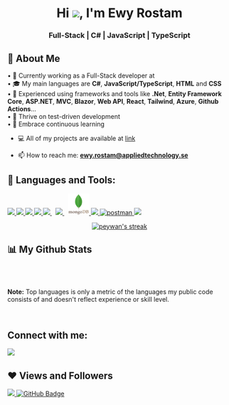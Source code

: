 
<h1 align="center">Hi <img src="https://raw.githubusercontent.com/MartinHeinz/MartinHeinz/master/wave.gif" width="30px">, I'm Ewy Rostam</h1>
<h3 align="center">Full-Stack | C# | JavaScript | TypeScript</h3>


## 🌱 About Me

• 💼 Currently working as a Full-Stack developer at <salt/> <br>
• 🎓 My main languages are **C#**, **JavaScript/TypeScript**, **HTML** and **CSS** <br>
• 🔧 Experienced using frameworks and tools like **.Net**, **Entity Framework Core**, **ASP.NET**, **MVC**, **Blazor**, **Web API**, **React**, **Tailwind**, **Azure**, **Github Actions**... <br>
• 🧪 Thrive on test-driven development <br>
• 🔭 Embrace continuous learning <br>

- 💻 All of my projects are available at [link](https://github.com/ewyrostam?tab=repositories)

- 📫 How to reach me: **ewy.rostam@appliedtechnology.se**



## 💎 Languages and Tools:

<p align="left"> 
    <a href="https://reactjs.org/" target="_blank"> <img src="https://img.icons8.com/color/48/000000/react-native.png"/> </a>
    <a href="https://developer.mozilla.org/en-US/docs/Web/JavaScript" target="_blank"> <img src="https://img.icons8.com/color/48/000000/javascript.png"/> </a> 
    <a href="https://www.w3.org/html/" target="_blank"> <img src="https://img.icons8.com/color/48/000000/html-5.png"/> </a> 
    <a href="https://www.w3schools.com/css/" target="_blank"> <img src="https://img.icons8.com/color/48/000000/css3.png"/> </a> 
    <a style="padding-right:8px;" href="https://nodejs.org" target="_blank"> <img src="https://img.icons8.com/color/48/000000/nodejs.png"/> </a> 
    <a style="padding-right:8px;" href="https://www.mysql.com/" target="_blank"> <img src="https://img.icons8.com/fluent/50/000000/mysql-logo.png"/> </a>
    <a href="https://www.mongodb.com/" target="_blank"> <img src="https://raw.githubusercontent.com/devicons/devicon/master/icons/mongodb/mongodb-original-wordmark.svg" alt="mongodb" width="48" height="48"/> </a> 
    <a href="https://firebase.google.com/" target="_blank"> <img src="https://img.icons8.com/color/48/000000/firebase.png"/> </a> 
    <a href="https://postman.com" target="_blank"> <img src="https://www.vectorlogo.zone/logos/getpostman/getpostman-icon.svg" alt="postman" width="45" height="45"/> </a>   
    <a href="https://git-scm.com/" target="_blank"> <img src="https://img.icons8.com/color/48/000000/git.png"/> </a> 
  

<!-- [![React Badge](https://img.shields.io/badge/-React-61DBFB?style=for-the-badge&labelColor=black&logo=react&logoColor=61DBFB)](#)  [![Javascript Badge](https://img.shields.io/badge/-Javascript-F0DB4F?style=for-the-badge&labelColor=black&logo=javascript&logoColor=F0DB4F)](#) [![Typescript Badge](https://img.shields.io/badge/-Typescript-007acc?style=for-the-badge&labelColor=black&logo=typescript&logoColor=007acc)](#) [![Nodejs Badge](https://img.shields.io/badge/-Nodejs-3C873A?style=for-the-badge&labelColor=black&logo=node.js&logoColor=3C873A)](#) [![GraphQL Badge](https://img.shields.io/badge/-GraphQl-e535ab?style=for-the-badge&labelColor=black&logo=node.js&logoColor=e535ab)](#) -->
<br/>

    
<p align="center">
    <a href="https://github.com/Ewyrostam/github-readme-streak-stats">
        <img title="🔥 Get streak stats for your profile at git.io/streak-stats" alt="peywan's streak" src="https://github-readme-streak-stats.herokuapp.com/?user=Ewyrostam&theme=black-ice&hide_border=true&stroke=0000&background=060A0CD0"/>
    </a>
</p>

## 📊 My Github Stats


<a href="https://github.com/Ewyrostam/github-readme-stats" align="center"><img alt="" src="https://github-readme-stats.vercel.app/api?username=Ewyrostam&show_icons=true&count_private=true&theme=react&hide_border=true&bg_color=0D1117"></a> 

   
  <a href="https://github.com/Ewyrostam/github-readme-stats"><img alt="" src="https://github-readme-stats.vercel.app/api/top-langs/?username=Ewyrostam&langs_count=8&count_private=true&layout=compact&theme=react&hide_border=true&bg_color=0D1117" /></a>
  <br/>
  <b>Note:</b> Top languages is only a metric of the languages my public code consists of and doesn't reflect experience or skill level.

<br/>

## Connect with me:
<p align="left">
<a href = "[https://www.linkedin.com/in/peywan-s-333b86208/](https://www.linkedin.com/in/ewy-rostam-6b1b0b28a/)"><img src="https://img.icons8.com/fluent/48/000000/linkedin.png"/></a>
</p>

## ❤ Views and Followers
<a href="https://github.com/Meghna-DAS/github-profile-views-counter">
    <img src="https://komarev.com/ghpvc/?username=Ewyrostam">
</a>
<a href="https://github.com/Ewyrostam?tab=followers"><img src="https://img.shields.io/github/followers/SubhamRaoniar28?label=Followers&style=social" alt="GitHub Badge"></a>



